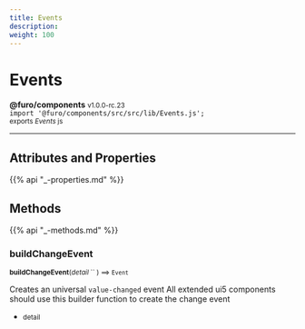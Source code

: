```yaml
---
title: Events
description: 
weight: 100
---
```


# Events

**@furo/components** <small>v1.0.0-rc.23</small>
<br>`import '@furo/components/src/src/lib/Events.js';`<small>
<br>exports *Events* js</small>


****



## Attributes and Properties
{{% api "_-properties.md" %}}






## Methods
{{% api "_-methods.md" %}}


### **buildChangeEvent**
<small>**buildChangeEvent**(*detail* `` ) ⟹ `Event`</small>

Creates an universal `value-changed` event
All extended ui5 components should use this builder function to create
the change event

- <small>detail </small>
<br><br>
